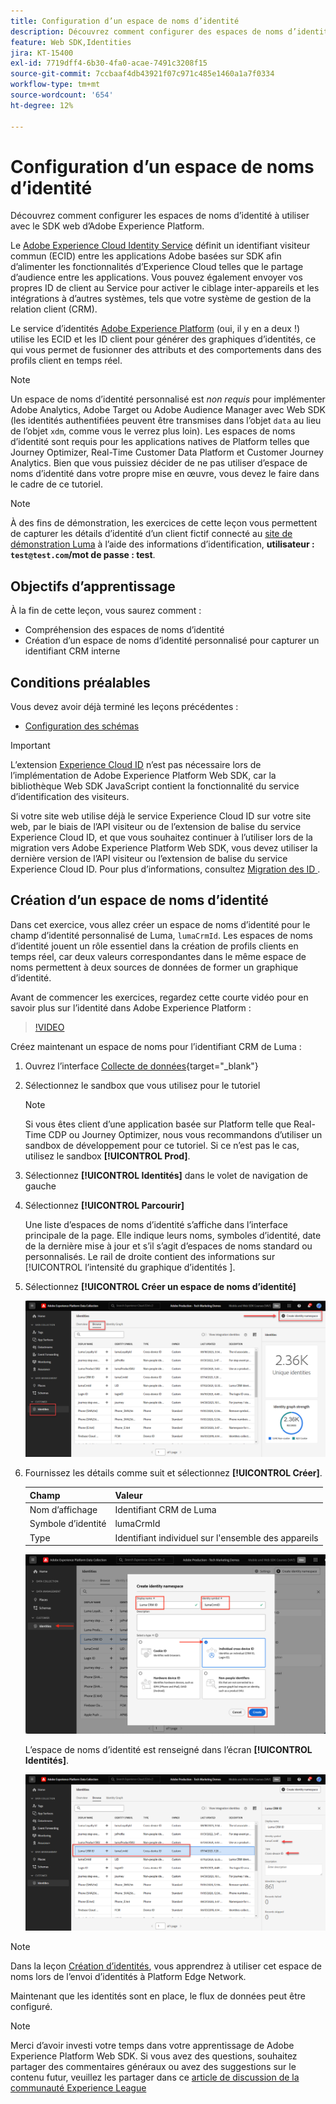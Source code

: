 ```yaml
---
title: Configuration d’un espace de noms d’identité
description: Découvrez comment configurer des espaces de noms d’identité à utiliser avec Adobe Experience Platform Web SDK. Cette leçon fait partie du tutoriel Implémentation d’Adobe Experience Cloud avec le SDK web.
feature: Web SDK,Identities
jira: KT-15400
exl-id: 7719dff4-6b30-4fa0-acae-7491c3208f15
source-git-commit: 7ccbaaf4db43921f07c971c485e1460a1a7f0334
workflow-type: tm+mt
source-wordcount: '654'
ht-degree: 12%

---
```


# Configuration d’un espace de noms d’identité

Découvrez comment configurer les espaces de noms d’identité à utiliser avec le SDK web d’Adobe Experience Platform.

Le [Adobe Experience Cloud Identity Service](https://experienceleague.adobe.com/fr/docs/id-service/using/home) définit un identifiant visiteur commun (ECID) entre les applications Adobe basées sur SDK afin d’alimenter les fonctionnalités d’Experience Cloud telles que le partage d’audience entre les applications. Vous pouvez également envoyer vos propres ID de client au Service pour activer le ciblage inter-appareils et les intégrations à d’autres systèmes, tels que votre système de gestion de la relation client (CRM).

Le service d’identités [Adobe Experience Platform](https://experienceleague.adobe.com/fr/docs/experience-platform/identity/home) (oui, il y en a deux !) utilise les ECID et les ID client pour générer des graphiques d’identités, ce qui vous permet de fusionner des attributs et des comportements dans des profils client en temps réel.

>[!NOTE]
>
>Un espace de noms d’identité personnalisé est _non requis_ pour implémenter Adobe Analytics, Adobe Target ou Adobe Audience Manager avec Web SDK (les identités authentifiées peuvent être transmises dans l’objet `data` au lieu de l’objet `xdm`, comme vous le verrez plus loin). Les espaces de noms d’identité sont requis pour les applications natives de Platform telles que Journey Optimizer, Real-Time Customer Data Platform et Customer Journey Analytics. Bien que vous puissiez décider de ne pas utiliser d’espace de noms d’identité dans votre propre mise en œuvre, vous devez le faire dans le cadre de ce tutoriel.

>[!NOTE]
>
> À des fins de démonstration, les exercices de cette leçon vous permettent de capturer les détails d’identité d’un client fictif connecté au [site de démonstration Luma](https://luma.enablementadobe.com/content/luma/us/en.html) à l’aide des informations d’identification, **utilisateur : `test@test.com`/mot de passe : test**.

## Objectifs d’apprentissage

À la fin de cette leçon, vous saurez comment :

* Compréhension des espaces de noms d’identité
* Création d’un espace de noms d’identité personnalisé pour capturer un identifiant CRM interne


## Conditions préalables

Vous devez avoir déjà terminé les leçons précédentes :

* [Configuration des schémas](configure-schemas.md)

>[!IMPORTANT]
>
>L’extension [Experience Cloud ID](https://exchange.adobe.com/apps/ec/100160/adobe-experience-cloud-id-launch-extension) n’est pas nécessaire lors de l’implémentation de Adobe Experience Platform Web SDK, car la bibliothèque Web SDK JavaScript contient la fonctionnalité du service d’identification des visiteurs.
>
> Si votre site web utilise déjà le service Experience Cloud ID sur votre site web, par le biais de l’API visiteur ou de l’extension de balise du service Experience Cloud ID, et que vous souhaitez continuer à l’utiliser lors de la migration vers Adobe Experience Platform Web SDK, vous devez utiliser la dernière version de l’API visiteur ou l’extension de balise du service Experience Cloud ID. Pour plus d’informations, consultez [ Migration des ID ](https://experienceleague.adobe.com/en/docs/experience-platform/edge/identity/overview) .

## Création d’un espace de noms d’identité

Dans cet exercice, vous allez créer un espace de noms d’identité pour le champ d’identité personnalisé de Luma, `lumaCrmId`. Les espaces de noms d’identité jouent un rôle essentiel dans la création de profils clients en temps réel, car deux valeurs correspondantes dans le même espace de noms permettent à deux sources de données de former un graphique d’identité.

Avant de commencer les exercices, regardez cette courte vidéo pour en savoir plus sur l’identité dans Adobe Experience Platform :

>[!VIDEO](https://video.tv.adobe.com/v/27841?learn=on&enablevpops)

Créez maintenant un espace de noms pour l’identifiant CRM de Luma :

1. Ouvrez l’interface [Collecte de données](https://experience.adobe.com/data-collection/){target="_blank"}
1. Sélectionnez le sandbox que vous utilisez pour le tutoriel

   >[!NOTE]
   >
   >Si vous êtes client d’une application basée sur Platform telle que Real-Time CDP ou Journey Optimizer, nous vous recommandons d’utiliser un sandbox de développement pour ce tutoriel. Si ce n’est pas le cas, utilisez le sandbox **[!UICONTROL Prod]**.

1. Sélectionnez **[!UICONTROL Identités]** dans le volet de navigation de gauche
1. Sélectionnez **[!UICONTROL Parcourir]**

   Une liste d’espaces de noms d’identité s’affiche dans l’interface principale de la page. Elle indique leurs noms, symboles d’identité, date de la dernière mise à jour et s’il s’agit d’espaces de noms standard ou personnalisés. Le rail de droite contient des informations sur [!UICONTROL  l’intensité du graphique d’identités ].

1. Sélectionnez **[!UICONTROL Créer un espace de noms d’identité]**

   ![Affichage des identités](assets/configure-identities-screen.png)

1. Fournissez les détails comme suit et sélectionnez **[!UICONTROL Créer]**.

   | Champ | Valeur |
   |---------------|-----------|
   | Nom d’affichage | Identifiant CRM de Luma |
   | Symbole d’identité | lumaCrmId |
   | Type | Identifiant individuel sur l&#39;ensemble des appareils |


   ![Création d’espaces de noms.](assets/identities-create-namespace.png)


   L’espace de noms d’identité est renseigné dans l’écran **[!UICONTROL Identités]**.

   ![Création d’espaces de noms.](assets/configure-identities-namespace-lumaCrmId.png)


>[!NOTE]
>
> Dans la leçon [Création d’identités](create-identities.md), vous apprendrez à utiliser cet espace de noms lors de l’envoi d’identités à Platform Edge Network.

Maintenant que les identités sont en place, le flux de données peut être configuré.

>[!NOTE]
>
>Merci d’avoir investi votre temps dans votre apprentissage de Adobe Experience Platform Web SDK. Si vous avez des questions, souhaitez partager des commentaires généraux ou avez des suggestions sur le contenu futur, veuillez les partager dans ce [article de discussion de la communauté Experience League](https://experienceleaguecommunities.adobe.com/t5/adobe-experience-platform-data/tutorial-discussion-implement-adobe-experience-cloud-with-web/td-p/444996)
